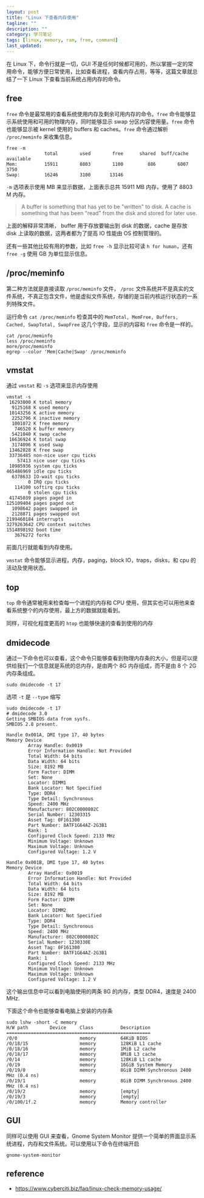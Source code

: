 ```yaml
---
layout: post
title: "Linux 下查看内存使用"
tagline: ""
description: ""
category: 学习笔记
tags: [linux, memory, ram, free, command]
last_updated:
---
```


在 Linux 下，命令行就是一切，GUI 不是任何时候都可用的，所以掌握一定的常用命令，能够方便日常使用，比如查看进程，查看内存占用，等等，这篇文章就总结了一下 Linux 下查看当前系统占用内存的命令。

## free

`free` 命令是最常用的查看系统使用内存及剩余可用内存的命令。`free` 命令能够显示系统使用和可用的物理内存，同时能够显示 swap 分区内容使用量。`free` 命令也能够显示被 kernel 使用的 buffers 和 caches。`free` 命令通过解析 `/proc/meminfo` 来收集信息。

    free -m
                  total        used        free      shared  buff/cache   available
    Mem:          15911        8803        1100         886        6007        3750
    Swap:         16246        3100       13146

`-m` 选项表示使用 MB 来显示数据，上面表示总共 15911 MB 内存，使用了 8803 M 内存。

> A buffer is something that has yet to be "written" to disk.
> A cache is something that has been "read" from the disk and stored for later use.

上面的解释非常清晰， buffer 用于存放要输出到 disk 的数据，cache 是存放 disk 上读取的数据，这两者都为了提高 IO 性能由 OS 控制管理的。

还有一些其他比较有用的参数，比如 `free -h` 显示比较可读 `h for human`，还有 `free -g` 使用 GB 为单位显示信息。


## /proc/meminfo

第二种方法就是直接读取 `/proc/meminfo` 文件， `/proc` 文件系统并不是真实的文件系统，不真正包含文件，他是虚拟文件系统，存储的是当前内核运行状态的一系列特殊文件。

运行命令 `cat /proc/meminfo` 检查其中的 `MemTotal, MemFree, Buffers, Cached, SwapTotal, SwapFree` 这几个字段，显示的内容和 `free` 命令是一样的。

    cat /proc/meminfo
    less /proc/meminfo
    more/proc/meminfo
    egrep --color 'Mem|Cache|Swap' /proc/meminfo

## vmstat

通过 `vmstat` 和 `-s` 选项来显示内存使用

    vmstat -s
     16293800 K total memory
      9125168 K used memory
     10143256 K active memory
      2252796 K inactive memory
      1001072 K free memory
       746520 K buffer memory
      5421040 K swap cache
     16636924 K total swap
      3174096 K used swap
     13462828 K free swap
     33736485 non-nice user cpu ticks
        57413 nice user cpu ticks
     10985936 system cpu ticks
    465486969 idle cpu ticks
      6378633 IO-wait cpu ticks
            0 IRQ cpu ticks
       114100 softirq cpu ticks
            0 stolen cpu ticks
     41745039 pages paged in
    125109404 pages paged out
      1098642 pages swapped in
      2128871 pages swapped out
    2199460184 interrupts
    3279263642 CPU context switches
    1514898192 boot time
       3676272 forks

前面几行就能看到内存使用。

`vmstat` 命令能够显示进程，内存，paging，block IO，traps，disks，和 cpu 的活动及使用状态。

## top

`top` 命令通常被用来检查每一个进程的内存和 CPU 使用，但其实也可以用他来查看系统整个的内存使用，最上方的数据就能看到。

同样，可视化程度更高的 `htop` 也能够快速的查看到使用的内存

## dmidecode

通过一下命令也可以查看，这个命令只能够查看到物理内存条的大小，但是可以提供给我们一个信息就是系统的总内存，是由两个 8G 内存组成，而不是由 8 个 2G 内存条组成。

    sudo dmidecode -t 17

选项 `-t` 是 `--type` 缩写

    sudo dmidecode -t 17
    # dmidecode 3.0
    Getting SMBIOS data from sysfs.
    SMBIOS 2.8 present.

    Handle 0x001A, DMI type 17, 40 bytes
    Memory Device
            Array Handle: 0x0019
            Error Information Handle: Not Provided
            Total Width: 64 bits
            Data Width: 64 bits
            Size: 8192 MB
            Form Factor: DIMM
            Set: None
            Locator: DIMM1
            Bank Locator: Not Specified
            Type: DDR4
            Type Detail: Synchronous
            Speed: 2400 MHz
            Manufacturer: 802C0000802C
            Serial Number: 12303315
            Asset Tag: 0F161300
            Part Number: 8ATF1G64AZ-2G3B1
            Rank: 1
            Configured Clock Speed: 2133 MHz
            Minimum Voltage: Unknown
            Maximum Voltage: Unknown
            Configured Voltage: 1.2 V

    Handle 0x001B, DMI type 17, 40 bytes
    Memory Device
            Array Handle: 0x0019
            Error Information Handle: Not Provided
            Total Width: 64 bits
            Data Width: 64 bits
            Size: 8192 MB
            Form Factor: DIMM
            Set: None
            Locator: DIMM2
            Bank Locator: Not Specified
            Type: DDR4
            Type Detail: Synchronous
            Speed: 2400 MHz
            Manufacturer: 802C0000802C
            Serial Number: 1230330E
            Asset Tag: 0F161300
            Part Number: 8ATF1G64AZ-2G3B1
            Rank: 1
            Configured Clock Speed: 2133 MHz
            Minimum Voltage: Unknown
            Maximum Voltage: Unknown
            Configured Voltage: 1.2 V

这个输出信息中可以看到电脑使用的两条 8G 的内存，类型 DDR4，速度是 2400 MHz.

下面这个命令也能够查看电脑上安装的内存条

    sudo lshw -short -C memory
    H/W path        Device     Class          Description
    =====================================================
    /0/0                       memory         64KiB BIOS
    /0/18/15                   memory         128KiB L1 cache
    /0/18/16                   memory         1MiB L2 cache
    /0/18/17                   memory         8MiB L3 cache
    /0/14                      memory         128KiB L1 cache
    /0/19                      memory         16GiB System Memory
    /0/19/0                    memory         8GiB DIMM Synchronous 2400 MHz (0.4 ns)
    /0/19/1                    memory         8GiB DIMM Synchronous 2400 MHz (0.4 ns)
    /0/19/2                    memory         [empty]
    /0/19/3                    memory         [empty]
    /0/100/1f.2                memory         Memory controller

## GUI

同样可以使用 GUI 来查看，Gnome System Monitor 提供一个简单的界面显示系统进程，内存和文件系统。可以使用以下命令在终端开启

    gnome-system-monitor

## reference

- <https://www.cyberciti.biz/faq/linux-check-memory-usage/>


